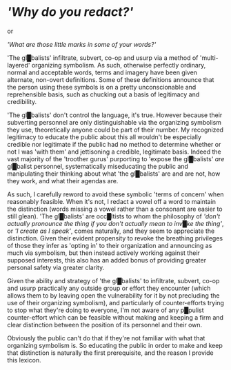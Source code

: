 # *'Why do you redact?'*
or

*'What are those little marks in some of your words?'*


'The gl█balists' infiltrate, subvert, co-op and usurp via a method of 'multi-layered' organizing symbolism.  As such, otherwise perfectly ordinary, normal and acceptable words, terms and imagery have been given alternate, non-overt definitions.  Some of these definitions announce that the person using these symbols is on a pretty unconscionable and reprehensible basis, such as chucking out a basis of legitimacy and credibility.

'The gl█balists' don't control the language, it's true.  However because their subverting personnel are only distinguishable via the organizing symbolism they use, theoretically anyone could be part of their number.  My recognized legitimacy to educate the public about this all wouldn't be especially credible nor legitimate if the public had no method to determine whether or not I was 'with them' and jettisoning a credible, legitimate basis.  Indeed the vast majority of the 'troother gurus' purporting to 'expose the gl█balists' *are* gl█balist personnel, systematically miseducating the public and manipulating their thinking about what 'the gl█balists' are and are not, how they work, and what their agendas are.

As such, I carefully reword to avoid these symbolic 'terms of concern' when reasonably feasible.  When it's not, I redact a vowel off a word to maintain the distinction (words missing a vowel rather than a consonant are easier to still glean).  'The gl█balists' are occ█ltists to whom the philosophy of *'don't actually pronounce the thing if you don't actually mean to inv█ke the thing'*, or *'I create as I speak'*, comes naturally, and they seem to appreciate the distinction.  Given their evident propensity to revoke the breathing privileges of those they infer as 'opting in' to their organization and announcing as much via symbolism, but then instead actively working against their supposed interests, this also has an added bonus of providing greater personal safety via greater clarity.

Given the ability and strategy of 'the gl█balists' to infiltrate, subvert, co-op and usurp practically any outside group or effort they encounter (which allows them to by leaving open the vulnerability for it by not precluding the use of their organizing symbolism), and particularly of counter-efforts trying to stop what they're doing to everyone, I'm not aware of any p█pulist counter-effort which can be feasible without making and keeping a firm and clear distinction between the position of its personnel and their own.

Obviously the public can't do that if they're not familiar with what that organizing symbolism is.  So educating the public in order to make and keep that distinction is naturally the first prerequisite, and the reason I provide this lexicon.